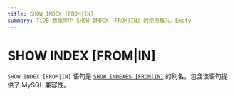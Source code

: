 ```yaml
---
title: SHOW INDEX [FROM|IN]
summary: TiDB 数据库中 SHOW INDEX [FROM|IN] 的使用概况。Empty
---
```


# SHOW INDEX [FROM|IN]

`SHOW INDEX [FROM|IN]` 语句是 [`SHOW INDEXES [FROM|IN]`](/sql-statements/sql-statement-show-indexes.md) 的别名。包含该语句提供了 MySQL 兼容性。
